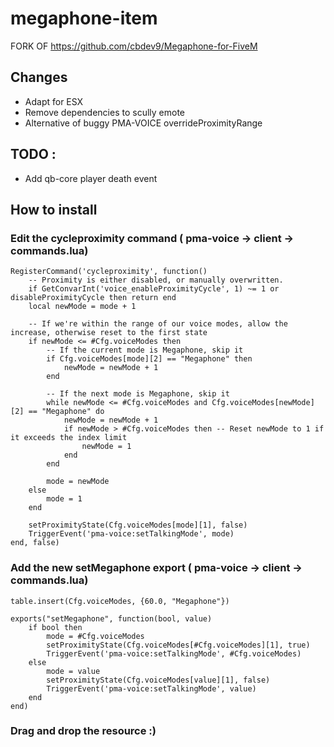 # megaphone-item


FORK OF https://github.com/cbdev9/Megaphone-for-FiveM

## Changes
- Adapt for ESX
- Remove dependencies to scully emote
- Alternative of buggy PMA-VOICE overrideProximityRange


## TODO :
- Add qb-core player death event


## How to install

### Edit the cycleproximity command ( pma-voice → client → commands.lua)

```
RegisterCommand('cycleproximity', function()
	-- Proximity is either disabled, or manually overwritten.
	if GetConvarInt('voice_enableProximityCycle', 1) ~= 1 or disableProximityCycle then return end
	local newMode = mode + 1

	-- If we're within the range of our voice modes, allow the increase, otherwise reset to the first state
	if newMode <= #Cfg.voiceModes then
		-- If the current mode is Megaphone, skip it
		if Cfg.voiceModes[mode][2] == "Megaphone" then
			newMode = newMode + 1
		end

		-- If the next mode is Megaphone, skip it
		while newMode <= #Cfg.voiceModes and Cfg.voiceModes[newMode][2] == "Megaphone" do
			newMode = newMode + 1
			if newMode > #Cfg.voiceModes then -- Reset newMode to 1 if it exceeds the index limit
				newMode = 1
			end
		end

		mode = newMode
	else
		mode = 1
	end

	setProximityState(Cfg.voiceModes[mode][1], false)
	TriggerEvent('pma-voice:setTalkingMode', mode)
end, false)

```

### Add the new setMegaphone export ( pma-voice → client → commands.lua)

```
table.insert(Cfg.voiceModes, {60.0, "Megaphone"})
 
exports("setMegaphone", function(bool, value)
	if bool then
		mode = #Cfg.voiceModes
		setProximityState(Cfg.voiceModes[#Cfg.voiceModes][1], true)
		TriggerEvent('pma-voice:setTalkingMode', #Cfg.voiceModes)
	else
		mode = value
		setProximityState(Cfg.voiceModes[value][1], false)
		TriggerEvent('pma-voice:setTalkingMode', value)
	end
end)

```
### Drag and drop the resource :)

